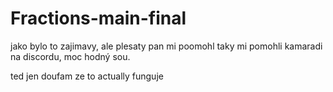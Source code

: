 # Fractions-main-final
jako bylo to zajimavy, ale plesaty pan mi poomohl
taky mi pomohli kamaradi na discordu, moc hodný sou.















ted jen doufam ze to actually funguje
